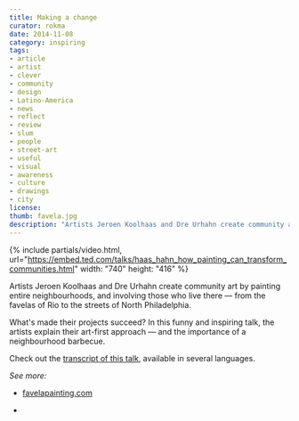 ```yaml
---
title: Making a change
curator: rokma
date: 2014-11-08
category: inspiring
tags:
- article
- artist
- clever
- community
- design
- Latino-America
- news
- reflect
- review
- slum
- people
- street-art
- useful
- visual
- awareness
- culture
- drawings
- city
license:
thumb: favela.jpg
description: "Artists Jeroen Koolhaas and Dre Urhahn create community art by painting entire neighbourhoods, and involving those who live there — from the favelas of Rio to the streets of North Philadelphia."
---
```


{% include partials/video.html, url="https://embed.ted.com/talks/haas_hahn_how_painting_can_transform_communities.html" width: "740" height: "416" %}

Artists Jeroen Koolhaas and Dre Urhahn create community art by painting entire neighbourhoods, and involving those who live there — from the favelas of Rio to the streets of North Philadelphia.

What's made their projects succeed? In this funny and inspiring talk, the artists explain their art-first approach — and the importance of a neighbourhood barbecue.

Check out the <a   href="http://www.ted.com/talks/haas_hahn_how_painting_can_transform_communities/transcript?language=en">transcript of this talk</a>, available in several languages.


_See more:_

- <a   href="http://www.favelapainting.com">favelapainting.com</a>

- &nbsp;
